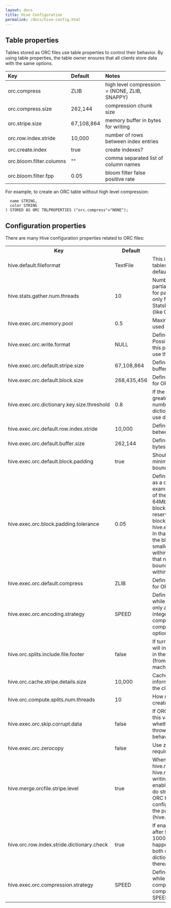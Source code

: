 ```yaml
---
layout: docs
title: Hive Configuration
permalink: /docs/hive-config.html
---
```


## Table properties

Tables stored as ORC files use table properties to control their behavior. By
using table properties, the table owner ensures that all clients store data
with the same options.

Key                      | Default     | Notes
:----------------------- | :---------- | :------------------------
orc.compress             | ZLIB        | high level compression = {NONE, ZLIB, SNAPPY}
orc.compress.size        | 262,144     | compression chunk size
orc.stripe.size          | 67,108,864  | memory buffer in bytes for writing
orc.row.index.stride     | 10,000      | number of rows between index entries
orc.create.index         | true        | create indexes?
orc.bloom.filter.columns | ""          | comma separated list of column names
orc.bloom.filter.fpp     | 0.05        | bloom filter false positive rate

For example, to create an ORC table without high level compression:

```CREATE TABLE istari (
  name STRING,
  color STRING
) STORED AS ORC TBLPROPERTIES ("orc.compress"="NONE");
```

## Configuration properties

There are many Hive configuration properties related to ORC files:

<table class="configtable">
<tr>
  <th>Key</th>
  <th>Default</th>
  <th>Notes</th>
</tr>
<tr>
  <td>hive.default.fileformat</td>
  <td>TextFile</td>
  <td>This is the default file format for new tables. If it is set to ORC,
      new tables will default to ORC.</td>
</tr>
<tr>
  <td>hive.stats.gather.num.threads</td>
  <td>10</td>
  <td>Number of threads used by partialscan/noscan analyze command for
      partitioned tables. This is applicable only for file formats that
      implement the StatsProvidingRecordReader interface (like ORC).</td>
</tr>
<tr>
  <td>hive.exec.orc.memory.pool</td>
  <td>0.5</td>
  <td>Maximum fraction of heap that can be used by ORC file writers.</td>
</tr>
<tr>
  <td>hive.exec.orc.write.format</td>
  <td>NULL</td>
  <td>Define the version of the file to write. Possible values are 0.11 and
      0.12. If this parameter is not defined, ORC will use the latest
      version.</td>
</tr>
<tr>
  <td>hive.exec.orc.default.stripe.size</td>
  <td>67,108,864</td>
  <td>Define the default size of ORC writer buffers in bytes.</td>
</tr>
<tr>
  <td>hive.exec.orc.default.block.size</td>
  <td>268,435,456</td>
  <td>Define the default file system block size for ORC files.</td>
</tr>
<tr>
  <td>hive.exec.orc.dictionary.key.size.threshold</td>
  <td>0.8</td>
  <td>If the number of keys in a dictionary is greater than this
      fraction of the total number of non-null rows, turn off
      dictionary encoding. Use 1.0 to always use dictionary encoding.</td>
</tr>
<tr>
  <td>hive.exec.orc.default.row.index.stride</td>
  <td>10,000</td>
  <td>Define the default number of rows between row index entries.</td>
</tr>
<tr>
  <td>hive.exec.orc.default.buffer.size</td>
  <td>262,144</td>
  <td>Define the default ORC buffer size, in bytes.</td>
</tr>
<tr>
  <td>hive.exec.orc.default.block.padding</td>
  <td>true</td>
  <td>Should ORC file writers pad stripes to minimize stripes that cross HDFS
      block boundaries.</td>
</tr>
<tr>
  <td>hive.exec.orc.block.padding.tolerance</td>
  <td>0.05</td>
  <td>Define the tolerance for block padding as a decimal fraction of
      stripe size (for example, the default value 0.05 is 5% of the
      stripe size). For the defaults of 64Mb ORC stripe and 256Mb HDFS
      blocks, a maximum of 3.2Mb will be reserved for padding within
      the 256Mb block with the default
      hive.exec.orc.block.padding.tolerance. In that case, if the
      available size within the block is more than 3.2Mb, a new
      smaller stripe will be inserted to fit within that space. This
      will make sure that no stripe written will cross block
      boundaries and cause remote reads within a node local task.</t>
</tr>
<tr>
  <td>hive.exec.orc.default.compress</td>
  <td>ZLIB</td>
  <td>Define the default compression codec for ORC file.</td>
</tr>
<tr>
  <td>hive.exec.orc.encoding.strategy</td>
  <td>SPEED</td>
  <td>Define the encoding strategy to use while writing data. Changing
      this will only affect the light weight encoding for
      integers. This flag will not change the compression level of
      higher level compression codec (like ZLIB). Possible options are
      SPEED and COMPRESSION.</td>
</tr>
<tr>
  <td>hive.orc.splits.include.file.footer</td>
  <td>false</td>
  <td>If turned on, splits generated by ORC will include metadata
      about the stripes in the file. This data is read remotely (from
      the client or HiveServer2 machine) and sent to all the tasks.</td>
</tr>
<tr>
  <td>hive.orc.cache.stripe.details.size</td>
  <td>10,000</td>
  <td>Cache size for keeping meta information about ORC splits cached in the
      client.</td>
</tr>
<tr>
  <td>hive.orc.compute.splits.num.threads</td>
  <td>10</td>
  <td>How many threads ORC should use to create splits in parallel.</td>
</tr>
<tr>
  <td>hive.exec.orc.skip.corrupt.data</td>
  <td>false</td>
  <td>If ORC reader encounters corrupt data, this value will be used
      to determine whether to skip the corrupt data or throw an
      exception. The default behavior is to throw an exception.</td>
</tr>
<tr>
  <td>hive.exec.orc.zerocopy</td>
  <td>false</td>
  <td>Use zerocopy reads with ORC. (This requires Hadoop 2.3 or later.)</td>
</tr>
<tr>
  <td>hive.merge.orcfile.stripe.level</td>
  <td>true</td>
  <td>When hive.merge.mapfiles, hive.merge.mapredfiles or
      hive.merge.tezfiles is enabled while writing a table with ORC
      file format, enabling this configuration property will do
      stripe-level fast merge for small ORC files. Note that enabling
      this configuration property will not honor the padding tolerance
      configuration (hive.exec.orc.block.padding.tolerance).</td>
</tr>
<tr>
  <td>hive.orc.row.index.stride.dictionary.check</td>
  <td>true</td>
  <td>If enabled dictionary check will happen after first row index stride
      (default 10000 rows) else dictionary check will happen before writing
      first stripe. In both cases, the decision to use dictionary or not will
      be retained thereafter.</td>
</tr>
<tr>
  <td>hive.exec.orc.compression.strategy</td>
  <td>SPEED</td>
  <td>Define the compression strategy to use while writing data. This changes
      the compression level of higher level compression codec. Value can be
      SPEED or COMPRESSION.</td>
</tr>
</table>
